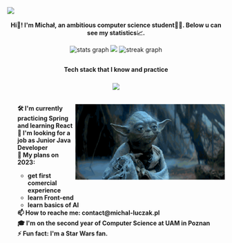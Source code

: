 <img src="200h.gif" />

<p align="center"><b>Hi👋! I'm Michał, an ambitious computer science student👨‍💻. Below u can see my statistics📈.</b></p>

<div align="center">
  <img src="https://github-readme-stats.vercel.app/api?username=michal-luczak&hide_title=false&hide_rank=false&show_icons=true&include_all_commits=true&count_private=true&disable_animations=false&theme=dark&locale=en&hide_border=true" height="121" alt="stats graph"  />
  <img src="https://github-readme-stats.vercel.app/api/top-langs/?username=michal-luczak&layout=compact&theme=dark&hide_border=true" height="121"/>
  <img src="https://streak-stats.demolab.com?user=michal-luczak&locale=en&mode=daily&theme=dark&hide_border=true&date_format=j M[ Y]" height="121" alt="streak graph"  />
</div>

##

<p align="center"><b>Tech stack that I know and practice</b></p>

###

<p align="center">
  <a href="https://skillicons.dev">
    <img src="https://skillicons.dev/icons?i=java,spring,docker,redis,mysql,postgres,mongodb,git,linux,html,css,maven,python, gradle, react, aws" />
  </a>
</p>

##

<img align="right" height="175" src="yoda.gif"  />

###

<p align="left"><b>
        <ul style="list-style-type: none;">
            🛠️ I'm currently practicing Spring and learning React<br>
            🤔 I'm looking for a job as Junior Java Developer<br>
            📅 My plans on 2023:
            <ul>
                <li>get first comercial experience</li>  
                <li>learn Front-end</li>
                <li>learn basics of AI</li>
            </ul>
            📫 How to reache me: contact@michal-luczak.pl<br>
            🎓 I'm on the second year of Computer Science at UAM in Poznan<br>
            ⚡ Fun fact: I'm a Star Wars fan.
        </ul>
</b></p>
